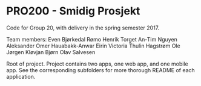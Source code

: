 # PRO200 - Smidig Prosjekt 

Code for Group 20, with delivery in the spring semester 2017. 

Team members: 
Even Bjørkedal Rømo
Henrik Torget
An-Tim Nguyen
Aleksander Omer Hauabakk-Anwar
Eirin Victoria Thulin Hagstrøm
Ole Jørgen Kløvjan
Bjørn Olav Salvesen

Root of project. Project contains two apps, one web app, and one mobile app. 
See the corresponding subfolders for more thorough README of each application. 


